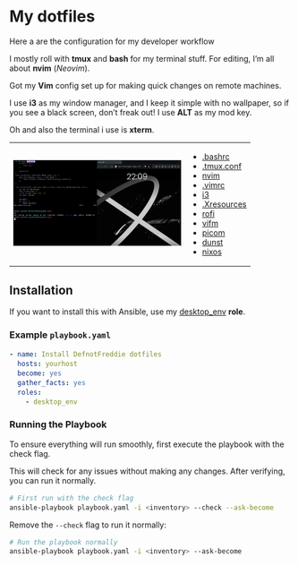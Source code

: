 # My dotfiles 
Here a are the configuration for my developer workflow

I mostly roll with **tmux** and **bash** for my terminal stuff.
For editing, I’m all about **nvim** (*Neovim*).

Got my **Vim** config set up for making quick changes on remote machines.

I use **i3** as my window manager, and I keep it simple with no wallpaper, so if you see a black screen, don’t freak out! I use **ALT** as my mod key.

Oh and also the terminal i use is **xterm**.
<table>
  <tr>
    <td>
      <img src="pubilc/static/my_desk_env.png" alt="My desktop env" style="max-width: 300px;">
    </td>
    <td>
      <ul>
        <li><a href="/.bashrc">.bashrc</a></li>
        <li><a href="/.tmux.conf">.tmux.conf</a></li>
        <li><a href="/nvim">nvim</a></li>
        <li><a href="/vimrc">.vimrc</a></li>
        <li><a href="/i3">i3</a></li>
        <li><a href="/.Xresources">.Xresources</a></li>
        <li><a href="/rofi">rofi</a></li>
        <li><a href="/vifm">vifm</a></li>
        <li><a href="/picom">picom</a></li>
        <li><a href="/dunst">dunst</a></li>
        <li><a href="/nixos">nixos</a></li>
      </ul>
    </td>
  </tr>
</table>


## Installation
If you want to install this with Ansible, use my [desktop_env](https://github.com/DnFreddie/roles/tree/main/desktop_env) **role**.

### Example `playbook.yaml`
```yaml
- name: Install DefnotFreddie dotfiles
  hosts: yourhost
  become: yes
  gather_facts: yes
  roles:
    - desktop_env
```

### Running the Playbook
To ensure everything will run smoothly, first execute the playbook with the check flag.

This will check for any issues without making any changes. After verifying, you can run it normally.

```bash
# First run with the check flag
ansible-playbook playbook.yaml -i <inventory> --check --ask-become
```

Remove the `--check` flag to run it normally:

```bash
# Run the playbook normally
ansible-playbook playbook.yaml -i <inventory> --ask-become
```

